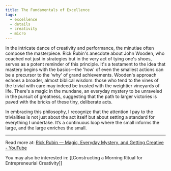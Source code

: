 ```yaml
---
title: The Fundamentals of Excellence
tags:
  - excellence
  - details
  - creativity
  - micro
---
```

In the intricate dance of creativity and performance, the minutiae often compose the masterpiece. Rick Rubin's anecdote about John Wooden, who coached not just in strategies but in the very act of tying one's shoes, serves as a potent reminder of this principle. It's a testament to the idea that mastery begins with the basics—the 'how' of even the smallest actions can be a precursor to the 'why' of grand achievements. Wooden's approach echoes a broader, almost biblical wisdom: those who tend to the vines of the trivial with care may indeed be trusted with the weightier vineyards of life. There's a magic in the mundane, an everyday mystery to be unraveled in the pursuit of greatness, suggesting that the path to larger victories is paved with the bricks of these tiny, deliberate acts.

In embracing this philosophy, I recognize that the attention I pay to the trivialities is not just about the act itself but about setting a standard for everything I undertake. It’s a continuous loop where the small informs the large, and the large enriches the small.

----

Read more at: [Rick Rubin — Magic, Everyday Mystery, and Getting Creative - YouTube](https://www.youtube.com/watch?v=QReC6tvrARA)

You may also be interested in: [[Constructing a Morning Ritual for Entrepreneurial Creativity]]